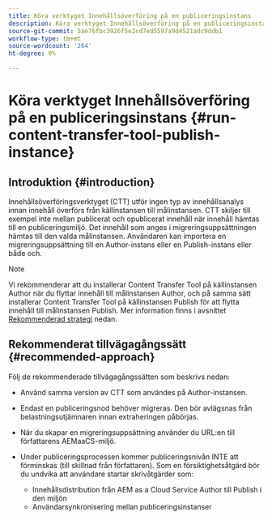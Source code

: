 ```yaml
---
title: Köra verktyget Innehållsöverföring på en publiceringsinstans
description: Köra verktyget Innehållsöverföring på en publiceringsinstans
source-git-commit: 5ae76fbc3926f5e2cd7ed5597a9d4521adc9ddb1
workflow-type: tm+mt
source-wordcount: '264'
ht-degree: 0%

---
```



# Köra verktyget Innehållsöverföring på en publiceringsinstans {#run-content-transfer-tool-publish-instance}

## Introduktion {#introduction}

Innehållsöverföringsverktyget (CTT) utför ingen typ av innehållsanalys innan innehåll överförs från källinstansen till målinstansen. CTT skiljer till exempel inte mellan publicerat och opublicerat innehåll när innehåll hämtas till en publiceringsmiljö. Det innehåll som anges i migreringsuppsättningen hämtas till den valda målinstansen. Användaren kan importera en migreringsuppsättning till en Author-instans eller en Publish-instans eller både och.

>[!NOTE]
>Vi rekommenderar att du installerar Content Transfer Tool på källinstansen Author när du flyttar innehåll till målinstansen Author, och på samma sätt installerar Content Transfer Tool på källinstansen Publish för att flytta innehåll till målinstansen Publish. Mer information finns i avsnittet [Rekommenderad strategi](#recommended-approach) nedan.

## Rekommenderat tillvägagångssätt {#recommended-approach}

Följ de rekommenderade tillvägagångssätten som beskrivs nedan:

* Använd samma version av CTT som användes på Author-instansen.

* Endast en publiceringsnod behöver migreras. Den bör avlägsnas från belastningsutjämnaren innan extraheringen påbörjas.

* När du skapar en migreringsuppsättning använder du URL:en till författarens AEMaaCS-miljö.

* Under publiceringsprocessen kommer publiceringsnivån INTE att förminskas (till skillnad från författaren). Som en försiktighetsåtgärd bör du undvika att användare startar skrivåtgärder som:

   * Innehållsdistribution från AEM as a Cloud Service Author till Publish i den miljön
   * Användarsynkronisering mellan publiceringsinstanser
